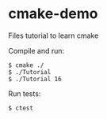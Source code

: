 # cmake-demo
Files tutorial to learn cmake

Compile and run:
```
$ cmake ./
$ ./Tutorial
$ ./Tutorial 16
```

Run tests:
```
$ ctest
```
